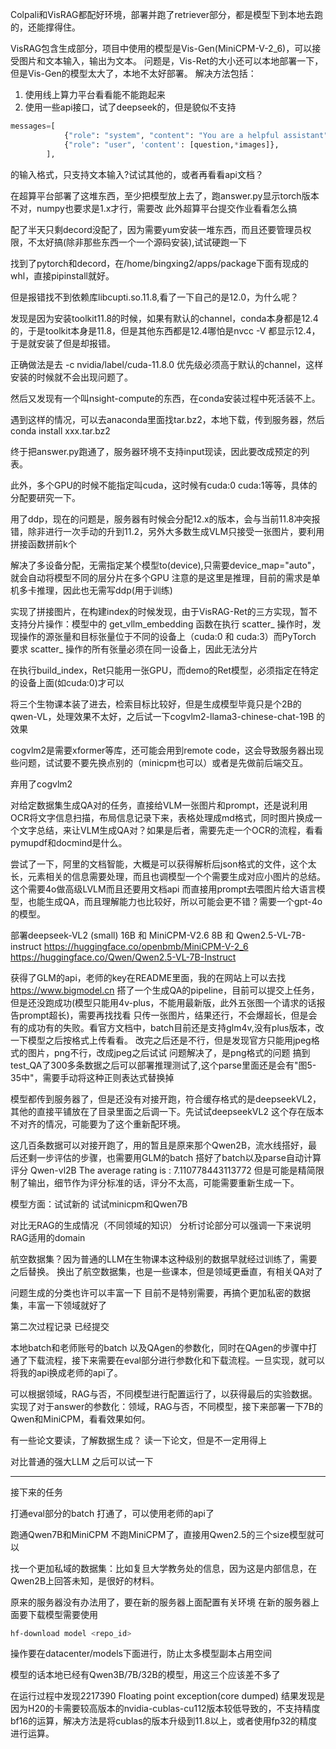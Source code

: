 Colpali和VisRAG都配好环境，部署并跑了retriever部分，都是模型下到本地去跑的，还能撑得住。

VisRAG包含生成部分，项目中使用的模型是Vis-Gen(MiniCPM-V-2_6)，可以接受图片和文本输入，输出为文本。
问题是，Vis-Ret的大小还可以本地部署一下，但是Vis-Gen的模型太大了，本地不太好部署。
解决方法包括：
1. 使用线上算力平台看看能不能跑起来
2. 使用一些api接口，试了deepseek的，但是貌似不支持
```python
messages=[
            {"role": "system", "content": "You are a helpful assistant"},
            {"role": "user", 'content': [question,*images]},
        ],
```
的输入格式，只支持文本输入?试试其他的，或者再看看api文档？


在超算平台部署了这堆东西，至少把模型放上去了，跑answer.py显示torch版本不对，numpy也要求是1.x才行，需要改
此外超算平台提交作业看看怎么搞

配了半天只剩decord没配了，因为需要yum安装一堆东西，而且还要管理员权限，不太好搞(除非那些东西一个一个源码安装),试试硬跑一下

找到了pytorch和decord，在/home/bingxing2/apps/package下面有现成的whl，直接pipinstall就好。

但是报错找不到依赖库libcupti.so.11.8,看了一下自己的是12.0，为什么呢？

发现是因为安装toolkit11.8的时候，如果有默认的channel，conda本身都是12.4的，于是toolkit本身是11.8，但是其他东西都是12.4哪怕是nvcc -V 都显示12.4，于是就安装了但是却报错。

正确做法是去 -c nvidia/label/cuda-11.8.0 优先级必须高于默认的channel，这样安装的时候就不会出现问题了。

然后又发现有一个叫nsight-compute的东西，在conda安装过程中死活装不上。

遇到这样的情况，可以去anaconda里面找tar.bz2，本地下载，传到服务器，然后conda install xxx.tar.bz2


终于把answer.py跑通了，服务器环境不支持input现读，因此要改成预定的列表。

此外，多个GPU的时候不能指定叫cuda，这时候有cuda:0 cuda:1等等，具体的分配要研究一下。

用了ddp，现在的问题是，服务器有时候会分配12.x的版本，会与当前11.8冲突报错，除非进行一次手动的升到11.2，另外大多数生成VLM只接受一张图片，要利用拼接函数拼前k个

解决了多设备分配，无需指定某个模型to(device),只需要device_map="auto"，就会自动将模型不同的层分片在多个GPU
注意的是这里是推理，目前的需求是单机多卡推理，因此也无需写ddp(用于训练)

实现了拼接图片，在构建index的时候发现，由于VisRAG-Ret的三方实现，暂不支持分片操作：模型中的 get_vllm_embedding 函数在执行 scatter_ 操作时，发现操作的源张量和目标张量位于不同的设备上（cuda:0 和 cuda:3）而PyTorch 要求 scatter_ 操作的所有张量必须在同一设备上，因此无法分片

在执行build_index，Ret只能用一张GPU，而demo的Ret模型，必须指定在特定的设备上面(如cuda:0)才可以

将三个生物课本装了进去，检索目标比较好，但是生成模型毕竟只是个2B的qwen-VL，处理效果不太好，之后试一下cogvlm2-llama3-chinese-chat-19B 的效果

cogvlm2是需要xformer等库，还可能会用到remote code，这会导致服务器出现些问题，试试要不要先换点别的（minicpm也可以）或者是先做前后端交互。


弃用了cogvlm2

对给定数据集生成QA对的任务，直接给VLM一张图片和prompt，还是说利用OCR将文字信息扫描，布局信息记录下来，表格处理成md格式，同时图片换成一个文字总结，来让VLM生成QA对？如果是后者，需要先走一个OCR的流程，看看pymupdf和docmind是什么。

尝试了一下，阿里的文档智能，大概是可以获得解析后json格式的文件，这个太长，元素相关的信息需要处理，而且也调模型一个个需要生成对应小图片的总结。这个需要4o做高级LVLM而且还要用文档api
而直接用prompt去喂图片给大语言模型，也能生成QA，而且理解能力也比较好，所以可能会更不错？需要一个gpt-4o的模型。

部署deepseek-VL2 (small) 16B 和 MiniCPM-V2.6 8B 和 Qwen2.5-VL-7B-instruct
https://huggingface.co/openbmb/MiniCPM-V-2_6
https://huggingface.co/Qwen/Qwen2.5-VL-7B-Instruct

获得了GLM的api，老师的key在README里面，我的在网站上可以去找
https://www.bigmodel.cn
搭了一个生成QA的pipeline，目前可以提交上任务，但是还没跑成功(模型只能用4v-plus，不能用最新版，此外五张图一个请求的话报告prompt超长)，需要再找找看
只传一张图片，结果还行，不会爆超长，但是会有的成功有的失败。看官方文档中，batch目前还是支持glm4v,没有plus版本，改一下模型之后按格式上传看看。
改完之后还是不行，但是发现官方只能用jpeg格式的图片，png不行，改成jpeg之后试试
问题解决了，是png格式的问题
搞到test_QA了300多条数据之后可以部署推理测试了,这个parse里面还是会有"图5-35中"，需要手动将这种正则表达式替换掉


模型都传到服务器了，但是还没有对接开跑，符合缓存格式的是deepseekVL2，其他的直接平铺放在了目录里面之后调一下。先试试deepseekVL2
这个存在版本不对齐的情况，可能要为了这个重新配环境。

这几百条数据可以对接开跑了，用的暂且是原来那个Qwen2B，流水线搭好，最后还剩一步评估的步骤，也需要用GLM的batch
搭好了batch以及parse自动计算评分
Qwen-vl2B The average rating is : 7.110778443113772
但是可能是精简限制了输出，细节作为评分标准的话，评分不太高，可能需要重新生成一下。

模型方面：试试新的
试试minicpm和Qwen7B





对比无RAG的生成情况（不同领域的知识）
分析讨论部分可以强调一下来说明RAG适用的domain

航空数据集？因为普通的LLM在生物课本这种级别的数据早就经过训练了，需要之后替换。
换出了航空数据集，也是一些课本，但是领域更垂直，有相关QA对了

问题生成的分类也许可以丰富一下
目前不是特别需要，再搞个更加私密的数据集，丰富一下领域就好了

第二次过程记录
已经提交

本地batch和老师账号的batch
以及QAgen的参数化，同时在QAgen的步骤中打通了下载流程，接下来需要在eval部分进行参数化和下载流程。一旦实现，就可以将我的api换成老师的api了。

可以根据领域，RAG与否，不同模型进行配置运行了，以获得最后的实验数据。
实现了对于answer的参数化：领域，RAG与否，不同模型，接下来部署一下7B的Qwen和MiniCPM，看看效果如何。


有一些论文要读，了解数据生成？
读一下论文，但是不一定用得上

对比普通的强大LLM
之后可以试一下

-----------
接下来的任务

打通eval部分的batch
打通了，可以使用老师的api了

跑通Qwen7B和MiniCPM
不跑MiniCPM了，直接用Qwen2.5的三个size模型就可以

找一个更加私域的数据集：比如复旦大学教务处的信息，因为这是内部信息，在Qwen2B上回答未知，是很好的材料。

原来的服务器没有办法用了，要在新的服务器上面配置有关环境
在新的服务器上面要下载模型需要使用
```bash
hf-download model <repo_id>
```
操作要在datacenter/models下面进行，防止太多模型副本占用空间

模型的话本地已经有Qwen3B/7B/32B的模型，用这三个应该差不多了

在运行过程中发现2217390 Floating point exception(core dumped)
结果发现是因为H20的卡需要较高版本的nvidia-cublas-cu112版本较低导致的，不支持精度bf16的运算，解决方法是将cublas的版本升级到11.8以上，或者使用fp32的精度进行运算。